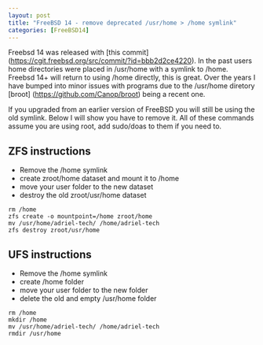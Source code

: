 ```yaml
---
layout: post
title: "FreeBSD 14 - remove deprecated /usr/home > /home symlink"
categories: [FreeBSD14]
---
```


Freebsd 14 was released with [this commit] (https://cgit.freebsd.org/src/commit/?id=bbb2d2ce4220).
In the past users home directories were placed in /usr/home with a symlink to /home.
Freebsd 14+ will return to using /home directly, this is great. Over the years I have
bumped into minor issues with programs due to the /usr/home diretory [broot] (https://github.com/Canop/broot)
being a recent one.

If you upgraded from an earlier version of FreeBSD you will still be using the old symlink. Below
I will show you have to remove it. All of these commands assume you are using root, add sudo/doas to them
if you need to.

## ZFS instructions

- Remove the /home symlink
- create zroot/home dataset and mount it to /home
- move your user folder to the new dataset
- destroy the old zroot/usr/home dataset

~~~
rm /home
zfs create -o mountpoint=/home zroot/home
mv /usr/home/adriel-tech/ /home/adriel-tech
zfs destroy zroot/usr/home
~~~

## UFS instructions

- Remove the /home symlink
- create /home folder
- move your user folder to the new folder
- delete the old and empty /usr/home folder

~~~
rm /home
mkdir /home
mv /usr/home/adriel-tech/ /home/adriel-tech
rmdir /usr/home
~~~
